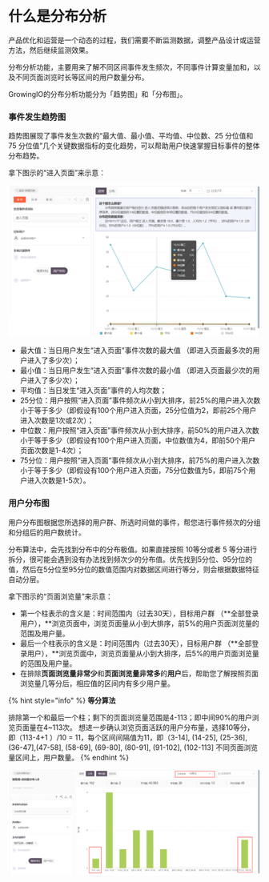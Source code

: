# 什么是分布分析

产品优化和运营是一个动态的过程，我们需要不断监测数据，调整产品设计或运营方法，然后继续监测效果。

分布分析功能，主要用来了解不同区间事件发生频次，不同事件计算变量加和，以及不同页面浏览时长等区间的用户数量分布。

GrowingIO的分布分析功能分为「趋势图」和「分布图」。

### 事件发生趋势图

趋势图展现了事件发生次数的“最大值、最小值、平均值、中位数、25 分位值和 75 分位值”几个关键数据指标的变化趋势，可以帮助用户快速掌握目标事件的整体分布趋势。

拿下图示的“进入页面”来示意：

![](../../../.gitbook/assets/image%20%2847%29.png)

* 最大值：当日用户发生“进入页面”事件次数的最大值 （即进入页面最多次的用户进入了多少次）；
* 最小值：当日用户发生“进入页面”事件次数的最小值 （即进入页面最少次的用户进入了多少次）；
* 平均值：当日发生“进入页面”事件的人均次数；
* 25分位：用户按照“进入页面”事件频次从小到大排序，前25%的用户进入次数小于等于多少（即假设有100个用户进入页面，25分位值为2，即前25个用户进入次数是1次或2次）；
* 中位数：用户按照“进入页面”事件频次从小到大排序，前50%的用户进入次数小于等于多少（即假设有100个用户进入页面，中位数值为4，即前50个用户页面次数是1-4次）；
* 75分位：用户按照“进入页面”事件频次从小到大排序，前75%的用户进入次数小于等于多少（即假设有100个用户进入页面，75分位数值为5，即前75个用户进入次数是1-5次）。

### 用户分布图

用户分布图根据您所选择的用户群、所选时间做的事件，帮您进行事件频次的分组和分组后的用户数统计。

分布算法中，会先找到分布中的分布极值。如果直接按照 10等分或者 5 等分进行拆分，很可能会遇到没有办法找到频次少的分布值。优先找到5分位、95分位的值，然后在5分位至95分位的数值范围内对数据区间进行等分，则会根据数据特征自动分层。

拿下图示的“页面浏览量”来示意：

* 第一个柱表示的含义是：时间范围内（过去30天），目标用户群 （**全部登录用户），**浏览页面中，浏览页面量从小到大排序，前5%的用户页面浏览量的范围及用户量。
* 最后一个柱表示的含义是：时间范围内（过去30天），目标用户群 （**全部登录用户），**浏览页面中，浏览页面量从小到大排序，后5%的用户页面浏览量的范围及用户量。
* 在排除**页面浏览量非常少**和**页面浏览量非常多**的**用户**后，帮助您了解按照页面浏览量几等分后，相应值的区间内有多少用户量。

{% hint style="info" %}
**等分算法**

排除第一个和最后一个柱；剩下的页面浏览量范围是4-113；即中间90%的用户浏览页面量在4~113次。 想进一步确认浏览页面活跃的用户分布量，选择10等分，即（113-4+1 ）/10 = 11，每个区间间隔值为11，即（3-14\], \(14-25\], \(25-36\], \(36-47\],\(47-58\], \(58-69\], \(69-80\], \(80-91\], \(91-102\], \(102-113\] 不同页面浏览量区间上，用户数量。
{% endhint %}

![](../../../.gitbook/assets/image%20%28187%29.png)



